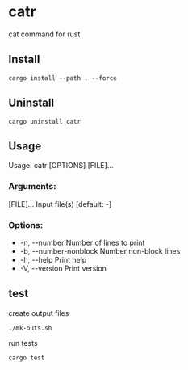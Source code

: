 # catr
cat command for rust

## Install

```shell
cargo install --path . --force
```

## Uninstall

```shell
cargo uninstall catr
```

## Usage
Usage: catr [OPTIONS] [FILE]...

### Arguments:
[FILE]...  Input file(s) [default: -]

### Options:
- -n, --number           Number of lines to print
- -b, --number-nonblock  Number non-block lines
- -h, --help             Print help
- -V, --version          Print version

## test
create output files
```shell
./mk-outs.sh
```

run tests
```shell
cargo test
```